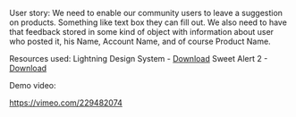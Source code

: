 User story: We need to enable our community users to leave a suggestion on products. Something like text box they can fill out. We also need to have that feedback stored in some kind of object with information about user who posted it, his Name, Account Name, and of course Product Name.

Resources used:
Lightning Design System - [Download](https://www.lightningdesignsystem.com/downloads/)
Sweet Alert 2 - [Download](https://cdnjs.com/libraries/limonte-sweetalert2)

Demo video:

https://vimeo.com/229482074

